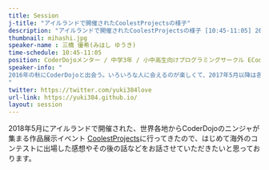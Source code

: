 ```yaml
---
title: Session
j-title: "アイルランドで開催されたCoolestProjectsの様子"
description: "アイルランドで開催されたCoolestProjectsの様子 [10:45-11:05] 2018年5月にアイルランドで開催された、世界各地からCoderDojoのニンジャが集まる作品展示イベント  CoolestProjects に行ってきたので、このセッションではその様子と体験をお話したいと思っております。"
thumbnail: mihashi.jpg
speaker-name : 三橋 優希(みはし ゆうき)
time-schedule: 10:45-11:05
position: CoderDojoメンター / 中学3年 / 小中高生向けプログラミングサークル ECoder's主宰 / SecHack365採択者
speaker-info: "
2016年の秋にCoderDojoと出会う。いろいろな人に会えるのが楽しくて、2017年5月以降は各地のCoderDojoを巡るようになり、今までで約20のDojoを巡っている。GO GLOBAL!プログラミングコンテスト2017最優秀賞受賞、CoolestProjects2018 Games + Web Games部門最優秀賞受賞。
"
twitter: https://twitter.com/yuki384love
url-link: https://yuki384.github.io/
layout: session
---
```

2018年5月にアイルランドで開催された、世界各地からCoderDojoのニンジャが集まる作品展示イベント [CoolestProjects](http://coolestprojects.org/)に行ってきたので、はじめて海外のコンテストに出場した感想やその後の話などをお話させていただきたいと思っております。
